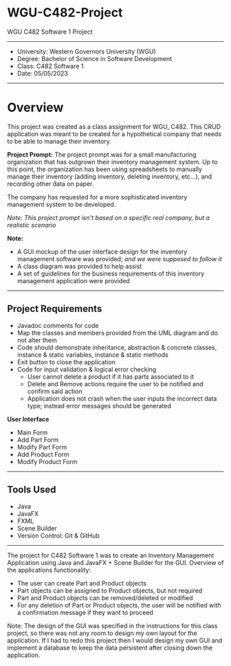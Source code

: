 # WGU-C482-Project

WGU C482 Software 1 Project

---

* University: Western Governors University (WGU)
* Degree: Bachelor of Science in Software Development
* Class: C482 Software 1
* Date: 05/05/2023

---

# Overview

This project was created as a class assignment for WGU, C482. This CRUD application was meant to be created for a hypothetical company that needs to be able to manage their inventory.


**Project Prompt:** The project prompt was for a small manufacturing organization that has outgrown their inventory management system. Up to this point, 
the organization has been using spreadsheets to manually manage their inventory (adding inventory, deleting inventory, etc...), and recording other data on paper. 

The company has requested for a more sophisticated inventory management system to be developed.

*Note: This project prompt isn't based on a specific real company, but a realistic scenario*


**Note:**
* A GUI mockup of the user interface design for the inventory management software was provided; *and we were supposed to follow it*
* A class diagram was provided to help assist
* A set of guidelines for the business requirements of this inventory management application were provided

---

## Project Requirements

* Javadoc comments for code
* Map the classes and members provided from the UML diagram and do not alter them
* Code should demonstrate inheritance, abstraction & concrete classes, instance & static variables, instance & static methods
* Exit button to close the application
* Code for input validation & logical error checking
  * User cannot delete a product if it has parts associated to it
  * Delete and Remove actions require the user to be notified and confirm said action
  * Application does not crash when the user inputs the incorrect data type; instead error messages should be generated

**User Interface**
* Main Form
* Add Part Form
* Modify Part Form
* Add Product Form
* Modify Product Form


---

## Tools Used

* Java
* JavaFX
* FXML
* Scene Builder
* Version Control: Git & GitHub


---

The project for C482 Software 1 was to create an Inventory Management Application using Java and JavaFX + Scene Builder for the GUI. Overview of the applications functionality:
- The user can create Part and Product objects
- Part objects can be assigned to Product objects, but not required 
- Part and Product objects can be removed/deleted or modified 
- For any deletion of Part or Product objects, the user will be notified with a confirmation message if they want to proceed


Note: The design of the GUI was specified in the instructions for this class project, so there was not any room to design my own layout for the application. If I had to redo this project then I would design my own GUI and implement a database to keep the data persistent after closing down the application.
